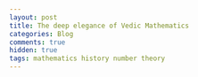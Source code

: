 ```yaml
---
layout: post
title: The deep elegance of Vedic Mathematics
categories: Blog
comments: true
hidden: true
tags: mathematics history number theory
---
```

